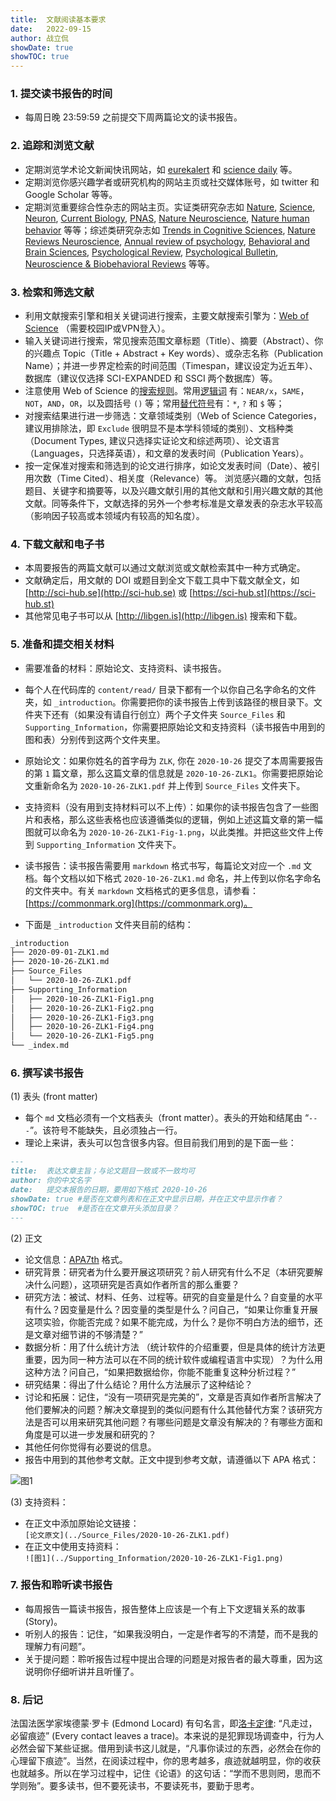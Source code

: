 ```yaml
---
title:  文献阅读基本要求
date:   2022-09-15
author: 战立侃
showDate: true
showTOC: true
---
```


### 1. 提交读书报告的时间

- 每周日晚 23:59:59 之前提交下周两篇论文的读书报告。

### 2. 追踪和浏览文献

- 定期浏览学术论文新闻快讯网站，如 [eurekalert](https://www.eurekalert.org) 和 [science daily](https://www.sciencedaily.com) 等。
- 定期浏览你感兴趣学者或研究机构的网站主页或社交媒体账号，如 twitter 和 Google Scholar 等等。
- 定期浏览重要综合性杂志的网站主页。实证类研究杂志如 [Nature](https://www.nature.com), [Science](https://www.sciencemag.org), [Neuron](https://www.cell.com/neuron/home), [Current Biology](https://www.cell.com/current-biology/home), [PNAS](https://www.pnas.org), [Nature Neuroscience](https://www.nature.com/neuro/), [Nature human behavior](https://www.nature.com/nathumbehav/) 等等；综述类研究杂志如 [Trends in Cognitive Sciences](https://www.cell.com/trends/cognitive-sciences/home), [Nature Reviews Neuroscience](https://www.nature.com/nrn/), [Annual review of psychology](https://www.annualreviews.org/journal/psych), [Behavioral and Brain Sciences](https://www.cambridge.org/core/journals/behavioral-and-brain-sciences), [Psychological Review](https://www.apa.org/pubs/journals/rev), [Psychological Bulletin](https://www.apa.org/pubs/journals/bul), [Neuroscience & Biobehavioral Reviews](https://www.sciencedirect.com/journal/neuroscience-and-biobehavioral-reviews) 等等。

### 3. 检索和筛选文献

- 利用文献搜索引擎和相关关键词进行搜索，主要文献搜索引擎为：[Web of Science](https://apps-webofknowledge-com-443.webvpn.blcu.edu.cn) （需要校园IP或VPN登入）。
- 输入关键词进行搜索，常见搜索范围文章标题（Title）、摘要（Abstract）、你的兴趣点 Topic（Title + Abstract + Key words）、或杂志名称（Publication Name）；并进一步界定检索的时间范围（Timespan，建议设定为近五年）、数据库（建议仅选择 SCI-EXPANDED 和 SSCI 两个数据库）等。
- 注意使用 Web of Science 的[搜索规则](https://images-webofknowledge-com-443.webvpn.blcu.edu.cn//WOKRS535R100/help/WOS/hs_search_rules.html)。常用[逻辑词](https://images-webofknowledge-com-443.webvpn.blcu.edu.cn//WOKRS535R100/help/WOS/hs_search_operators.html) 有：`NEAR/x`，`SAME`，`NOT`，`AND`，`OR`，以及圆括号 `()` 等；常用[替代符号](https://images-webofknowledge-com-443.webvpn.blcu.edu.cn//WOKRS535R100/help/WOS/hs_wildcards.html)有：`*`, `?` 和 `$` 等；
- 对搜索结果进行进一步筛选：文章领域类别（Web of Science Categories，建议用排除法，即 `Exclude` 很明显不是本学科领域的类别）、文档种类（Document Types, 建议只选择实证论文和综述两项）、论文语言（Languages，只选择英语），和文章的发表时间（Publication Years）。
- 按一定保准对搜索和筛选到的论文进行排序，如论文发表时间（Date）、被引用次数（Time Cited）、相关度（Relevance）等。 浏览感兴趣的文献，包括题目、关键字和摘要等，以及兴趣文献引用的其他文献和引用兴趣文献的其他文献。同等条件下，文献选择的另外一个参考标准是文章发表的杂志水平较高（影响因子较高或本领域内有较高的知名度）。

### 4. 下载文献和电子书

- 本周要报告的两篇文献可以通过文献浏览或文献检索其中一种方式确定。
- 文献确定后，用文献的 DOI 或题目到全文下载工具中下载文献全文，如 [http://sci-hub.se](http://sci-hub.se) 或 [https://sci-hub.st](https://sci-hub.st)
- 其他常见电子书可以从 [http://libgen.is](http://libgen.is) 搜索和下载。

### 5. 准备和提交相关材料

- 需要准备的材料：原始论文、支持资料、读书报告。

- 每个人在代码库的 `content/read/` 目录下都有一个以你自己名字命名的文件夹，如 `_introduction`。你需要把你的读书报告上传到该路径的根目录下。文件夹下还有（如果没有请自行创立）两个子文件夹 `Source_Files` 和 `Supporting_Information`，你需要把原始论文和支持资料（读书报告中用到的图和表）分别传到这两个文件夹里。
- 原始论文：如果你姓名的首字母为 `ZLK`, 你在 `2020-10-26` 提交了本周需要报告的第 `1` 篇文章，那么这篇文章的信息就是 `2020-10-26-ZLK1`。你需要把原始论文重新命名为 `2020-10-26-ZLK1.pdf` 并上传到 `Source_Files` 文件夹下。
- 支持资料（没有用到支持材料可以不上传）：如果你的读书报告包含了一些图片和表格，那么这些表格也应该遵循类似的逻辑，例如上述这篇文章的第一幅图就可以命名为 `2020-10-26-ZLK1-Fig-1.png`，以此类推。并把这些文件上传到 `Supporting_Information` 文件夹下。
- 读书报告：读书报告需要用 `markdown` 格式书写，每篇论文对应一个 `.md` 文档。每个文档以如下格式 `2020-10-26-ZLK1.md` 命名，并上传到以你名字命名的文件夹中。有关 `markdown` 文档格式的更多信息，请参看：[https://commonmark.org](https://commonmark.org)。

- 下面是 `_introduction` 文件夹目前的结构：

```bash
_introduction
├── 2020-09-01-ZLK1.md
├── 2020-10-26-ZLK1.md
├── Source_Files
│   └── 2020-10-26-ZLK1.pdf
├── Supporting_Information
│   ├── 2020-10-26-ZLK1-Fig1.png
│   ├── 2020-10-26-ZLK1-Fig2.png
│   ├── 2020-10-26-ZLK1-Fig3.png
│   ├── 2020-10-26-ZLK1-Fig4.png
│   └── 2020-10-26-ZLK1-Fig5.png
└── _index.md
```

### 6. 撰写读书报告

(1) 表头 (front matter)

- 每个 `md` 文档必须有一个文档表头（front matter）。表头的开始和结尾由 “`---`”。该符号不能缺失，且必须独占一行。
- 理论上来讲，表头可以包含很多内容。但目前我们用到的是下面一些：
```md
---
title:  表达文章主旨；与论文题目一致或不一致均可
author: 你的中文名字
date:   提交本报告的日期，要用如下格式 2020-10-26
showDate: true #是否在文章列表和在正文中显示日期，并在正文中显示作者？
showTOC: true  #是否在在文章开头添加目录？
---
```

(2) 正文

- 论文信息：[APA7th](../Source_Files/APA7th.pdf) 格式。
- 研究背景：研究者为什么要开展这项研究？前人研究有什么不足（本研究要解决什么问题），这项研究是否真如作者所言的那么重要？
- 研究方法：被试、材料、任务、过程等。研究的自变量是什么？自变量的水平有什么？因变量是什么？因变量的类型是什么？问自己，“如果让你重复开展这项实验，你能否完成？如果不能完成，为什么？是你不明白方法的细节，还是文章对细节讲的不够清楚？”
- 数据分析：用了什么统计方法 （统计软件的介绍重要，但是具体的统计方法更重要，因为同一种方法可以在不同的统计软件或编程语言中实现）？为什么用这种方法？问自己，“如果把数据给你，你能不能重复这种分析过程？”
- 研究结果：得出了什么结论？用什么方法展示了这种结论？
- 讨论和拓展：记住，“没有一项研究是完美的”，文章是否真如作者所言解决了他们要解决的问题？解决文章提到的类似问题有什么其他替代方案？该研究方法是否可以用来研究其他问题？有哪些问题是文章没有解决的？有哪些方面和角度是可以进一步发展和研究的？
- 其他任何你觉得有必要说的信息。
- 报告中用到的其他参考文献。正文中提到参考文献，请遵循以下 APA 格式：

![图1](../Source_Files/Table-8-1-Basic-In-Text-Citation-Styles.png)

(3) 支持资料：

- 在正文中添加原始论文链接：\
    `[论文原文](../Source_Files/2020-10-26-ZLK1.pdf)`
- 在正文中使用支持资料：\
    `![图1](../Supporting_Information/2020-10-26-ZLK1-Fig1.png)`

### 7. 报告和聆听读书报告

- 每周报告一篇读书报告，报告整体上应该是一个有上下文逻辑关系的故事 (Story)。
- 听别人的报告：记住，“如果我没明白，一定是作者写的不清楚，而不是我的理解力有问题”。
- 关于提问题：聆听报告过程中提出合理的问题是对报告者的最大尊重，因为这说明你仔细听讲并且听懂了。

### 8. 后记

法国法医学家埃德蒙·罗卡 (Edmond Locard) 有句名言，即[洛卡定律](https://en.wikipedia.org/wiki/Locard%27s_exchange_principle): “凡走过，必留痕迹” (Every contact leaves a trace)。本来说的是犯罪现场调查中，行为人必然会留下某些证据。借用到读书这儿就是，“凡事你读过的东西，必然会在你的心理留下痕迹”。当然，在阅读过程中，你的思考越多，痕迹就越明显，你的收获也就越多。所以在学习过程中，记住《论语》的这句话：“学而不思则罔，思而不学则殆”。要多读书，但不要死读书，不要读死书，要勤于思考。